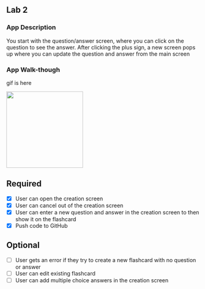 

## Lab 2

### App Description
You start with the question/answer screen, where you can click on the question to see the answer. After clicking the plus sign, a new screen pops up where you can update the question and answer from the main screen

### App Walk-though
gif is here

<img src="https://i.imgur.com/IIzgNMS.gif" width=200><br>


## Required
- [x] User can open the creation screen
- [x] User can cancel out of the creation screen
- [x] User can enter a new question and answer in the creation screen to then show it on the flashcard
- [x] Push code to GitHub
## Optional
- [ ] User gets an error if they try to create a new flashcard with no question or answer
- [ ] User can edit existing flashcard
- [ ] User can add multiple choice answers in the creation screen

